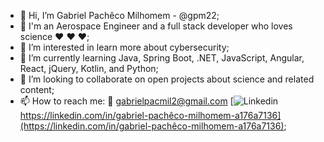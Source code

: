 - 👋 Hi, I’m Gabriel Pachêco Milhomem - @gpm22;
- :rocket: I'm an Aerospace Engineer and a full stack developer who loves science :heart: :heart: :heart:;
- 👀 I’m interested in learn more about cybersecurity;
- 🌱 I’m currently learning Java, Spring Boot, .NET, JavaScript, Angular, React, jQuery, Kotlin, and Python;
- 💞️ I’m looking to collaborate on open projects about science and related content;
- 📫 How to reach me: 
                      :email:    gabrielpacmil2@gmail.com
                      [![Linkedin](https://i.stack.imgur.com/gVE0j.png) https://linkedin.com/in/gabriel-pachêco-milhomem-a176a7136](https://linkedin.com/in/gabriel-pachêco-milhomem-a176a7136);
<!---
gpm22/gpm22 is a ✨ special ✨ repository because its `README.md` (this file) appears on your GitHub profile.
You can click the Preview link to take a look at your changes.
--->
